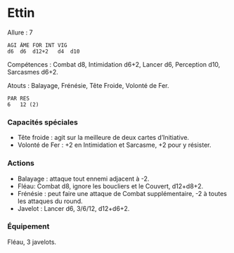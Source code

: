 # Ettin

Allure : 7

	AGI	ÂME	FOR	INT	VIG
	d6	d6	d12+2	d4	d10

Compétences : Combat d8, Intimidation d6+2, Lancer d6, Perception d10, Sarcasmes d6+2.

Atouts : Balayage, Frénésie, Tête Froide, Volonté de Fer.

	PAR	RES
	6	12 (2)

### Capacités spéciales
- Tête froide : agit sur la meilleure de deux cartes d’Initiative.
- Volonté de Fer : +2 en Intimidation et Sarcasme, +2 pour y résister.

### Actions
- Balayage : attaque tout ennemi adjacent à -2.
- Fléau: Combat d8, ignore les boucliers et le Couvert, d12+d8+2.
- Frénésie : peut faire une attaque de Combat supplémentaire, -2 à toutes les attaques du round.
- Javelot : Lancer d6, 3/6/12, d12+d6+2.

### Équipement
Fléau, 3 javelots.
